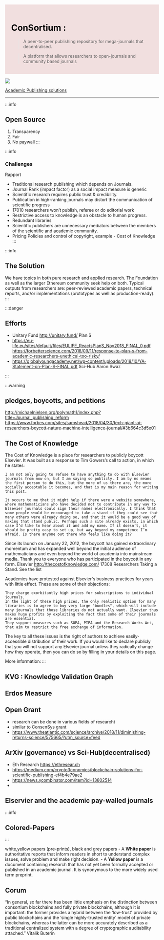 <div style="background-color: rgba(240,220,220 ,0.9); color: #000; padding: 20px;">

# ConSortium :  

> A peer-to-peer publishing repository for mega-journals that decentralised.
 

> A platform that allows researchers to open-journals and community based journals
</div>

![](https://i.imgur.com/oYpB2qn.png)


[Academic Publishing solutions](https://medium.com/crypto3conomics/blockchain-solutions-for-scientific-publishing-ef4b4e79ae2)

---
:::info



##  Open Source


1. Transparency 
2. Fair 
3. No paywall
:::




:::info 
### Challenges
Rapport

- Traditional research publishing which depends on Journals.
-   Journal Rank (impact factor) as a social impact measure is generic
-   Scientific research requires public trust & credibility.
-   Publication in high-ranking journals may distort the communication of scientific progress
-   17010 researchers won’t publish, referee or do editorial work
-   Restrictive access to knowledge is an obstacle to human progress.
-   Redundant libraries
-   Scientific publishers are unnecessary mediators between the members of the scientific and academic community.
-   Pricing Policies and control of copyright, example - Cost of Knowledge
:::


:::info
## The Solution
We have topics in both pure research and applied research. The Foundation as well as the larger Ethereum community seek help on both. Typical outputs from researchers are: peer-reviewed academic papers, technical reports, and/or implementations (prototypes as well as production-ready).
:::

:::danger
## Efforts
- Unitary Fund http://unitary.fund/
Plan S
- https://eu-life.eu/sites/default/files/EULIFE_ReactsPlanS_Nov2018_FINAL_0.pdf
https://forbetterscience.com/2018/09/11/response-to-plan-s-from-academic-researchers-unethical-too-risky/
- https://globalyoungacademy.net/wp-content/uploads/2018/10/YA-Statement-on-Plan-S-FINAL.pdf
Sci-Hub 
Aaron Swaz

:::

:::warning


## pledges, boycotts, and petitions
http://michaelnielsen.org/polymath1/index.php?title=Journal_publishing_reform
https://www.forbes.com/sites/samshead/2018/04/30/tech-giant-ai-researchers-boycott-nature-machine-intelligence-journal/#3b664c3d5e01
## The Cost of Knowledge
The Cost of Knowledge is a place for researchers to publicly boycott Elsevier. It was built as a response to Tim Gowers’s call to action, in which he states:

    I am not only going to refuse to have anything to do with Elsevier journals from now on, but I am saying so publicly. I am by no means the first person to do this, but the more of us there are, the more socially acceptable it becomes, and that is my main reason for writing this post.

    It occurs to me that it might help if there were a website somewhere, where mathematicians who have decided not to contribute in any way to Elsevier journals could sign their names electronically. I think that some people would be encouraged to take a stand if they could see that many others were already doing so, and that it would be a good way of making that stand public. Perhaps such a site already exists, in which case I’d like to hear about it and add my name. If it doesn’t, it should be pretty easy to set up, but way beyond my competence I’m afraid. Is there anyone out there who feels like doing it?

Since its launch on January 22, 2012, the boycott has gained extraordinary momentum and has expanded well beyond the initial audience of mathematicians and even beyond the world of academia into mainstream media. Thank you to everyone who has participated in the boycott in any form.
Elsevier
http://thecostofknowledge.com/
17308 Researchers Taking a Stand. See the list

Academics have protested against Elsevier's business practices for years with little effect. These are some of their objections:

    They charge exorbitantly high prices for subscriptions to individual journals.
    In the light of these high prices, the only realistic option for many libraries is to agree to buy very large "bundles", which will include many journals that those libraries do not actually want. Elsevier thus makes huge profits by exploiting the fact that some of their journals are essential.
    They support measures such as SOPA, PIPA and the Research Works Act, that aim to restrict the free exchange of information.

The key to all these issues is the right of authors to achieve easily-accessible distribution of their work. If you would like to declare publicly that you will not support any Elsevier journal unless they radically change how they operate, then you can do so by filling in your details on this page.

More information: 
:::

## KVG : Knowledge Validation Graph

## Erdos Measure

## Open Grant
- research can be done in various fields of researcht
- similar to ConsenSys grant
- https://www.theatlantic.com/science/archive/2018/11/diminishing-returns-science/575665/?utm_source=feed
## ArXiv (governance) vs Sci-Hub(decentralised)
- Eth Research https://ethresear.ch
- https://medium.com/crypto3conomics/blockchain-solutions-for-scientific-publishing-ef4b4e79ae2
- https://news.ycombinator.com/item?id=13802514
- 
## Elservier and the academic pay-walled journals

:::info
## Colored-Papers
:::

white,yellow papers (pre-prints), black and grey papers
    -   A **White paper** is authoritative reports that inform readers in short to understand complex issues, solve problem and make right decision.
    -   A **Yellow paper** is a document containing research that has not yet been formally accepted or published in an academic journal. It is synonymous to the more widely used term preprint.


## Corum
“In general, so far there has been little emphasis on the distinction between consortium blockchains and fully private blockchains, although it is important: the former provides a hybrid between the ‘low-trust' provided by public blockchains and the ‘single highly-trusted entity' model of private blockchains, whereas the latter can be more accurately described as a traditional centralized system with a degree of cryptographic auditability attached.” Vitalik Buterin
